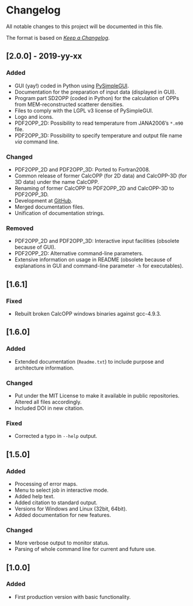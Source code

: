 # Changelog
All notable changes to this project will be documented in this file.

The format is based on [*Keep a Changelog*](https://keepachangelog.com/en/1.0.0/).

## [2.0.0] - 2019-yy-xx
### Added
- GUI (yay!) coded in Python using [PySimpleGUI](https://pypi.org/project/PySimpleGUI/).
- Documentation for the preparation of input data (displayed in GUI).
- Program part SD2OPP (coded in Python) for the calculation of OPPs from MEM-reconstructed scatterer densities.
- Files to comply with the LGPL v3 license of PySimpleGUI.
- Logo and icons.
- PDF2OPP_2D: Possibility to read temperature from JANA2006’s `*.m90` file.
- PDF2OPP_3D: Possibility to specify temperature and output file name *via* command line.

### Changed
- PDF2OPP_2D and PDF2OPP_3D: Ported to Fortran2008. 
- Common release of former CalcOPP (for 2D data) and CalcOPP-3D (for 3D data) under the name CalcOPP.
- Renaming of former CalcOPP to PDF2OPP_2D and CalcOPP-3D to PDF2OPP_3D.
- Development at [GitHub](https://github.com/dewiedem/calcopp).
- Merged documentation files.
- Unification of documentation strings.

### Removed
- PDF2OPP_2D and PDF2OPP_3D: Interactive input facilities (obsolete because of GUI).
- PDF2OPP_2D: Alternative command-line parameters.
- Extensive information on usage in README (obsolete because of explanations in GUI and command-line parameter `-h` for executables).

## [1.6.1]
### Fixed
- Rebuilt broken CalcOPP windows binaries against gcc-4.9.3.

## [1.6.0]
### Added
- Extended documentation (`Readme.txt`) to include purpose and architecture information.

### Changed
- Put under the MIT License to make it available in public repositories. Altered all files accordingly.
- Included DOI in new citation.

### Fixed
- Corrected a typo in `--help` output.

## [1.5.0]
### Added
- Processing of error maps.
- Menu to select job in interactive mode.
- Added help text.
- Added citation to standard output.
- Versions for Windows and Linux (32bit, 64bit).
- Added documentation for new features.

### Changed
- More verbose output to monitor status.
- Parsing of whole command line for current and future use.

## [1.0.0]
### Added
- First production version with basic functionality.

